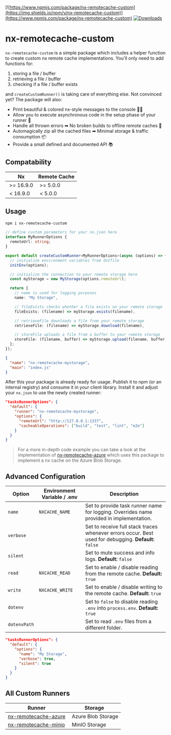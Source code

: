 [![https://www.npmjs.com/package/nx-remotecache-custom](https://img.shields.io/npm/v/nx-remotecache-custom)](https://www.npmjs.com/package/nx-remotecache-custom)
<a href="https://www.npmjs.com/package/nx-remotecache-custom" target="_blank"><img src="https://img.shields.io/npm/dw/nx-remotecache-custom?label=Installs&color=purple&logoColor=white&logo=nx" alt="Downloads" /></a>

# nx-remotecache-custom

`nx-remotecache-custom` is a simple package which includes a helper function to create custom nx remote cache implementations. You'll only need to add functions for:

1. storing a file / buffer
2. retrieving a file / buffer
3. checking if a file / buffer exists

and `createCustomRunner()` is taking care of everything else. Not convinced yet? The package will also:

- Print beautiful & colored nx-style messages to the console 💅🎆
- Allow you to execute asynchronous code in the setup phase of your runner 🤖
- Handle all thrown errors ➡ No broken builds to offline remote caches 🚀
- Automagically zip all the cached files ➡ Minimal storage & traffic consumption 📦
- Provide a small defined and documented API 📚

## Compatability

|  Nx        | Remote Cache |
| ---------- | ------------ |
|  >= 16.9.0 |  >= 5.0.0    |
|  < 16.9.0  |  < 5.0.0     |

## Usage

```sh
npm i nx-remotecache-custom
```

```ts
// define custom parameters for your nx.json here
interface MyRunnerOptions {
  remoteUrl: string;
}

export default createCustomRunner<MyRunnerOptions>(async (options) => {
  // initialize environment variables from dotfile
  initEnv(options);

  // initialize the connection to your remote storage here
  const myStorage = new MyStorage(options.remoteUrl);

  return {
    // name is used for logging purposes
    name: "My Storage",

    // fileExists checks whether a file exists on your remote storage
    fileExists: (filename) => myStorage.exists(filename),

    // retrieveFile downloads a file from your remote storage
    retrieveFile: (filename) => myStorage.download(filename),

    // storeFile uploads a file from a buffer to your remote storage
    storeFile: (filename, buffer) => myStorage.upload(filename, buffer),
  };
});
```

```json
{
  "name": "nx-remotecache-mystorage",
  "main": "index.js"
}
```

After this your package is already ready for usage. Publish it to npm (or an internal registry) and consume it in your client library. Install it and adjust your `nx.json` to use the newly created runner:

```json
"tasksRunnerOptions": {
  "default": {
    "runner": "nx-remotecache-mystorage",
    "options": {
      "remoteUrl": "http://127.0.0.1:1337",
      "cacheableOperations": ["build", "test", "lint", "e2e"]
    }
  }
}
```

> For a more in-depth code example you can take a look at the implementation of [nx-remotecache-azure](https://github.com/NiklasPor/nx-remotecache-azure) which uses this package to implement a nx cache on the Azure Blob Storage.

## Advanced Configuration

| Option       | Environment Variable / .env | Description                                                                                           |
| ------------ | --------------------------- | ----------------------------------------------------------------------------------------------------- |
| `name`       | `NXCACHE_NAME`              | Set to provide task runner name for logging. Overrides name provided in implementation.               |
| `verbose`    |                             | Set to receive full stack traces whenever errors occur. Best used for debugging. **Default:** `false` |
| `silent`     |                             | Set to mute success and info logs. **Default:** `false`                                               |
| `read`       | `NXCACHE_READ`              | Set to enable / disable reading from the remote cache. **Default:** `true`                            |
| `write`      | `NXCACHE_WRITE`             | Set to enable / disable writing to the remote cache. **Default:** `true`                              |
| `dotenv`     |                             | Set to `false` to disable reading `.env` into `process.env`. **Default:** `true`                      |
| `dotenvPath` |                             | Set to read `.env` files from a different folder.                                                     |

```json
"tasksRunnerOptions": {
  "default": {
    "options": {
      "name": "My Storage",
      "verbose": true,
      "silent": true
    }
  }
}
```

## All Custom Runners

| Runner                                                                     | Storage             |
| -------------------------------------------------------------------------- | ------------------- |
| [nx-remotecache-azure](https://www.npmjs.com/package/nx-remotecache-azure) |  Azure Blob Storage |
| [nx-remotecache-minio](https://www.npmjs.com/package/nx-remotecache-minio) |  MinIO Storage      |
